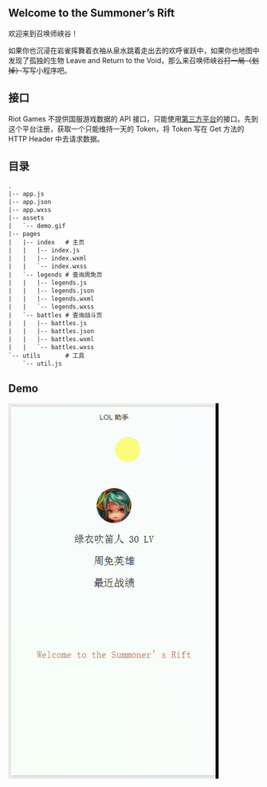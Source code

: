 ## Welcome to the Summoner’s Rift

欢迎来到召唤师峡谷！

如果你也沉浸在岩雀挥舞着衣袖从泉水跳着走出去的欢呼雀跃中，如果你也地图中发现了孤独的生物 Leave and Return to the Void，那么来召唤师峡谷~~打一局（划掉）~~写写小程序吧。

## 接口

Riot Games 不提供国服游戏数据的 API 接口，只能使用[第三方平台](http://api.games-cube.com/)的接口。先到这个平台注册，获取一个只能维持一天的 Token，将 Token 写在 Get 方法的 HTTP Header 中去请求数据。

## 目录

```
.
|-- app.js
|-- app.json
|-- app.wxss
|-- assets
|   `-- demo.gif
|-- pages     
|   |-- index   # 主页
|   |   |-- index.js
|   |   |-- index.wxml
|   |   `-- index.wxss
|   `-- legends # 查询周免页
|   |   |-- legends.js
|   |   |-- legends.json
|   |   |-- legends.wxml
|   |   `-- legends.wxss
|   `-- battles # 查询战斗页
|   |   |-- battles.js
|   |   |-- battles.json
|   |   |-- battles.wxml
|   |   `-- battles.wxss
`-- utils       # 工具
    `-- util.js
```

## Demo

![](./assets/act.gif)


